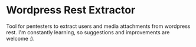 # Wordpress Rest Extractor
Tool for pentesters to extract users and media attachments from wordpress rest.
I'm constantly learning, so suggestions and improvements are welcome :).
